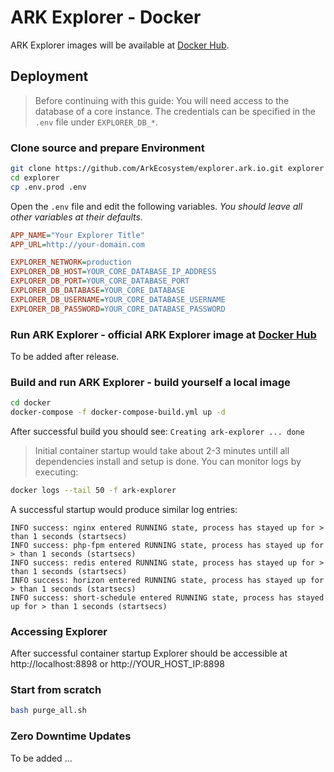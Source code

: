 # ARK Explorer - Docker

ARK Explorer images will be available at [Docker Hub](https://hub.docker.com/r/arkecosystem/explorer).

## Deployment

> Before continuing with this guide: You will need access to the database of a core instance. The credentials can be specified in the `.env` file under `EXPLORER_DB_*`.


### Clone source and prepare Environment

```bash
git clone https://github.com/ArkEcosystem/explorer.ark.io.git explorer
cd explorer
cp .env.prod .env
```

Open the `.env` file and edit the following variables. *You should leave all other variables at their defaults.*

```ini
APP_NAME="Your Explorer Title"
APP_URL=http://your-domain.com

EXPLORER_NETWORK=production
EXPLORER_DB_HOST=YOUR_CORE_DATABASE_IP_ADDRESS
EXPLORER_DB_PORT=YOUR_CORE_DATABASE_PORT
EXPLORER_DB_DATABASE=YOUR_CORE_DATABASE
EXPLORER_DB_USERNAME=YOUR_CORE_DATABASE_USERNAME
EXPLORER_DB_PASSWORD=YOUR_CORE_DATABASE_PASSWORD
```

### Run ARK Explorer - official ARK Explorer image at [Docker Hub](https://hub.docker.com/r/arkecosystem/explorer)

To be added after release.

### Build and run ARK Explorer - build yourself a local image

```bash
cd docker
docker-compose -f docker-compose-build.yml up -d
```

After successful build you should see: `Creating ark-explorer ... done`

> Initial container startup would take about 2-3 minutes untill all dependencies install and setup is done. You can monitor logs by executing:

```bash
docker logs --tail 50 -f ark-explorer
```

A successful startup would produce similar log entries:

```
INFO success: nginx entered RUNNING state, process has stayed up for > than 1 seconds (startsecs)
INFO success: php-fpm entered RUNNING state, process has stayed up for > than 1 seconds (startsecs)
INFO success: redis entered RUNNING state, process has stayed up for > than 1 seconds (startsecs)
INFO success: horizon entered RUNNING state, process has stayed up for > than 1 seconds (startsecs)
INFO success: short-schedule entered RUNNING state, process has stayed up for > than 1 seconds (startsecs)
```

### Accessing Explorer

After successful container startup Explorer should be accessible at http://localhost:8898 or http://YOUR_HOST_IP:8898

### Start from scratch

```bash
bash purge_all.sh
```

### Zero Downtime Updates

To be added ...
